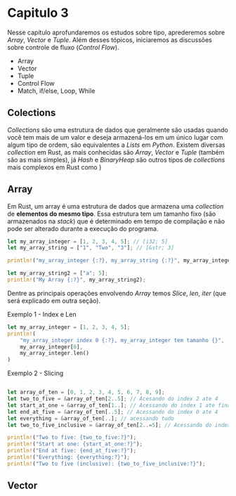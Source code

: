 # Capitulo 3

Nesse capítulo aprofundaremos os estudos sobre tipo, aprederemos sobre _Array_, _Vector_ e _Tuple_. Além desses tópicos, iniciaremos as discussões sobre controle de fluxo (_Control Flow_).

- Array
- Vector
- Tuple
- Control Flow
- Match, if/else, Loop, While

## Colections

_Collections_ são uma estrutura de dados que geralmente são usadas quando você tem mais de um valor e deseja armazená-los em um único lugar com algum tipo de ordem, são equivalentes a _Lists_ em _Python_.
Existem diversas _collection_ em Rust, as mais conhecidas são _Array_, _Vector_ e _Tuple_ (também são as mais simples), já _Hash_ e _BinaryHeap_ são outros tipos de _collections_ mais complexos em Rust como )

## Array

Em Rust, um array é uma estrutura de dados que armazena uma _collection_ de **elementos do mesmo tipo**. Essa estrutura tem um tamanho fixo (são armazenados na _stack_) que é determinado em tempo de compilação e não pode ser alterado durante a execução do programa.

```rust
let my_array_integer = [1, 2, 3, 4, 5]; // [i32; 5]
let my_array_string = ["1", "Two", "3"]; // [&str; 3]

println!("my_array_integer {:?}, my_array_string {:?}", my_array_integer, my_array_string)

let my_array_string2 = ["a"; 5];
println!("My Array {:?}", my_array_string2);
```

Dentre as principais operações envolvendo _Array_ temos _Slice_, _len_, _iter_ (que será explicado em outra seção).

Exemplo 1 - Index e Len

```rust
let my_array_integer = [1, 2, 3, 4, 5];
println!(
    "my_array_integer index 0 {:?}, my_array_integer tem tamanho {}",
    my_array_integer[0],
    my_array_integer.len()
)
```

Exemplo 2 - Slicing

```rust

let array_of_ten = [0, 1, 2, 3, 4, 5, 6, 7, 8, 9];
let two_to_five = &array_of_ten[2..5]; // Acesando do index 2 ate 4
let start_at_one = &array_of_ten[1..]; // Acessando do index 1 ate final
let end_at_five = &array_of_ten[..5]; // Acessando do index 0 ate 4
let everything = &array_of_ten[..]; // acessando tudo
let two_to_five_inclusive = &array_of_ten[2..=5]; // Acessando do index 2 ate 5

println!("Two to five: {two_to_five:?}");
println!("Start at one: {start_at_one:?}");
println!("End at five: {end_at_five:?}");
println!("Everything: {everything:?}");
println!("Two to five (inclusive): {two_to_five_inclusive:?}");
```

## Vector
